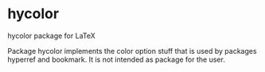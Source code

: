 # hycolor

hycolor package for LaTeX


Package hycolor implements the color option stuff that
is used by packages hyperref and bookmark.
It is not intended as package for the user.


